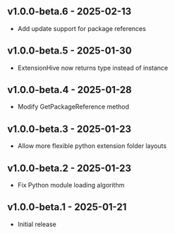 ## v1.0.0-beta.6 - 2025-02-13

- Add update support for package references

## v1.0.0-beta.5 - 2025-01-30

- ExtensionHive now returns type instead of instance

## v1.0.0-beta.4 - 2025-01-28

- Modify GetPackageReference method

## v1.0.0-beta.3 - 2025-01-23

- Allow more flexible python extension folder layouts

## v1.0.0-beta.2 - 2025-01-23

- Fix Python module loading algorithm

## v1.0.0-beta.1 - 2025-01-21

- Initial release